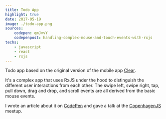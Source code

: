 ```yaml
---
title: Todo App
highlight: true
date: 2017-05-19
image: ./todo-app.png
sources:
    codepen: qmJvvY
    codepenpost: handling-complex-mouse-and-touch-events-with-rxjs
techs:
    - javascript
    - react
    - rxjs
---
```

Todo app based on the original version of the mobile app [Clear](https://www.useclear.com/).

It's a complex app that uses RxJS under the hood to distinguish the different user interactions from each other. The swipe left, swipe right, tap, pull down, drag and drop, and scroll events are all derived from the basic mouse events.

I wrote an article about it on [CodePen](https://codepen.io/HunorMarton/post/handling-complex-mouse-and-touch-events-with-rxjs/) and gave a talk at the [CopenhagenJS](https://www.meetup.com/copenhagenjs/events/244143220/) meetup.
